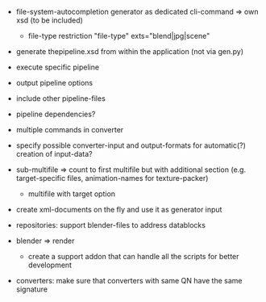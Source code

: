 * file-system-autocompletion generator as dedicated cli-command => own xsd (to be included)
  * file-type restriction "file-type" exts="blend|jpg|scene"
* generate thepipeline.xsd from within the application (not via gen.py)
* execute specific pipeline
* output pipeline options
* include other pipeline-files
* pipeline dependencies?
* multiple commands in converter


* specify possible converter-input and output-formats for automatic(?) creation of input-data?

* sub-multifile => count to first multifile but with additional section (e.g. target-specific files, animation-names for texture-packer)
  * multifile with target option

* create xml-documents on the fly and use it as generator input

* repositories: support blender-files to address datablocks
* blender => render
  * create a support addon that can handle all the scripts for better development



* converters: make sure that converters with same QN have the same signature